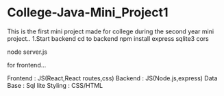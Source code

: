# College-Java-Mini_Project1
This is the first mini project made for college during the second year mini project..
1.Start backend
cd to backend
npm install express sqlite3 cors

node server.js


for frontend...

Frontend :
JS(React,React routes,css)
Backend : 
JS(Node.js,express)
Data Base :
Sql lite
Styling : 
CSS/HTML